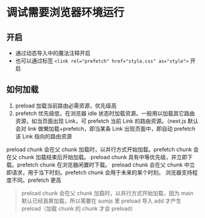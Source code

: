 # 调试需要浏览器环境运行

## 开启

- 通过动态导入中的魔法注释开启
- 也可以通过标签 `<link rel="prefetch" href="style.css" as="style">` 开启

## 如何加载

1. preload 加载当前路由必需资源，优先级高
2. prefetch 优先级低，在浏览器 idle 状态时加载资源。一般用以加载其它路由资源，如当页面出现 Link，可 prefetch 当前 Link 的路由资源。（next.js 默认会对 link 做懒加载+prefetch，即当某条 Link 出现页面中，即自动 prefetch 该 Link 指向的路由资源

preload chunk 会在父 chunk 加载时，以并行方式开始加载。prefetch chunk 会在父 chunk 加载结束后开始加载。
preload chunk 具有中等优先级，并立即下载。prefetch chunk 在浏览器闲置时下载。
preload chunk 会在父 chunk 中立即请求，用于当下时刻。prefetch chunk 会用于未来的某个时刻。
浏览器支持程度不同。prefetch 更高

> preload chunk 会在父 chunk 加载时，以并行方式开始加载，因为 main 默认已经首屏加载，所以需要在 sumjs 里 preload 导入 add 才产生 preload（加载 chunk 的 chunk 才会 preload）
